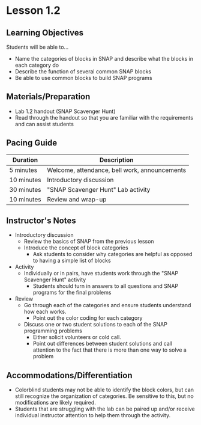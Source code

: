 # Lesson 1.2

## Learning Objectives

Students will be able to...
* Name the categories of blocks in SNAP and describe what the blocks in each category do
* Describe the function of several common SNAP blocks
* Be able to use common blocks to build SNAP programs

## Materials/Preparation
* Lab 1.2 handout (SNAP Scavenger Hunt)
* Read through the handout so that you are familiar with the requirements and can assist students


## Pacing Guide

| Duration | Description |
| -- | -- |
| 5 minutes | Welcome, attendance, bell work, announcements   |
|10 minutes| Introductory discussion|
|30 minutes| "SNAP Scavenger Hunt" Lab activity|
|10 minutes| Review and wrap-up|


## Instructor's Notes

* Introductory discussion
  * Review the basics of SNAP from the previous lesson
  * Introduce the concept of block categories
    * Ask students to consider why categories are helpful as opposed to having a simple list of blocks
* Activity
  * Individually or in pairs, have students work through the "SNAP Scavenger Hunt" activity
    * Students should turn in answers to all questions and SNAP programs for the final problems
* Review
  * Go through each of the categories and ensure students understand how each works.
    * Point out the color coding for each category
  * Discuss one or two student solutions to each of the SNAP programming problems
    * Either solicit volunteers or cold call.
    * Point out differences between student solutions and call attention to the fact that there is more than one way to solve a problem

## Accommodations/Differentiation
* Colorblind students may not be able to identify the block colors, but can still recognize the organization of categories. Be sensitive to this, but no modifications are likely required.
* Students that are struggling with the lab can be paired up and/or receive individual instructor attention to help them through the activity.
